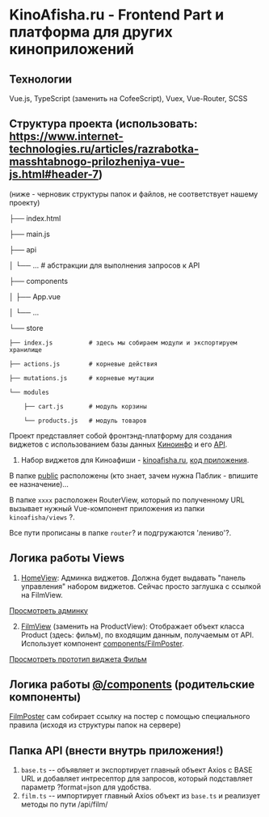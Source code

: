 # KinoAfisha.ru - Frontend Part и платформа для других киноприложений

## Технологии

Vue.js, TypeScript (заменить на CofeeScript), Vuex, Vue-Router, SCSS

## Структура проекта (использовать: https://www.internet-technologies.ru/articles/razrabotka-masshtabnogo-prilozheniya-vue-js.html#header-7)

(ниже - черновик структуры папок и файлов, не соответствует нашему проекту)

├── index.html

├── main.js

├── api

│   └── ... # абстракции для выполнения запросов к API

├── components

│   ├── App.vue

│   └── ...

└── store

    ├── index.js          # здесь мы собираем модули и экспортируем хранилище
    
    ├── actions.js        # корневые действия
    
    ├── mutations.js      # корневые мутации
    
    └── modules
    
        ├── cart.js       # модуль корзины
        
        └── products.js   # модуль товаров
        


Проект представляет собой фронтэнд-платформу для создания виджетов с использованием базы данных [Киноинфо](http://kinoinfo.ru/) и его [API](http://kinoinfo.ru/api/).
1. Набор виджетов для Киноафиши - [kinoafisha.ru](http://kinoafisha.ru/), [код приложения](https://github.com/kinoafisharu/kinoafisha_new_front/tree/master/src/views).

В папке [public](https://github.com/kinoafisharu/kinoafisha_new_front/tree/master/public) расположены (кто знает, зачем нужна Паблик - впишите ее назначение)...

В папке ```хххх``` расположен RouterView, который по полученному URL вызывает нужный Vue-компонент приложения из папки ```kinoafisha/views``` ?.

Все пути прописаны в папке ```router```? и подгружаются 'лениво'?.

## Логика работы Views

1) [HomeView](https://github.com/kinoafisharu/kinoafisha_new_front/blob/master/src/views/HomeView.vue): Админка виджетов. Должна будет выдавать "панель управления" набором виджетов. Сейчас просто заглушка с ссылкой на FilmView.

[Просмотреть админку](https://kinoafisha-vue-dev.herokuapp.com/)

2) [FilmView](https://github.com/kinoafisharu/kinoafisha_new_front/blob/master/src/views/FilmView.vue) (заменить на ProductView): Отображает объект класса Product (здесь: фильм), по входящим данным,  получаемым от API. Использует компонент [components/FilmPoster](https://github.com/kinoafisharu/kinoafisha_new_front/blob/master/src/components/FilmPoster/FilmPoster.vue).

[Просмотреть прототип виджета Фильм](https://kinoafisha-vue-dev.herokuapp.com/film/11111)

## Логика работы [@/components](https://github.com/kinoafisharu/kinoafisha_new_front/tree/master/src/components) (родительские компоненты)

[FilmPoster](https://github.com/kinoafisharu/kinoafisha_new_front/tree/master/src/components/FilmPoster) сам собирает ссылку на постер с помощью специального правила (исходя из структуры папок на сервере)

## Папка API (внести внутрь приложения!)

1) ```base.ts``` -- объявляет и экспортирует главный объект Axios с BASE URL и добавляет интресептор для запросов, который подставляет параметр ?format=json для удобства.
2) ```film.ts``` -- импортирует главный Axios объект из ```base.ts``` и реализует методы по пути /api/film/
